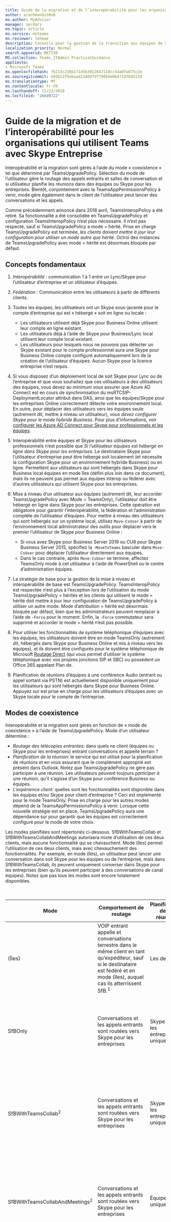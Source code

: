 ```yaml
---
title: Guide de la migration et de l’interopérabilité pour les organisations qui utilisent Teams avec Skype Entreprise
author: arachmanGitHub
ms.author: MyAdvisor
manager: serdars
ms.topic: article
ms.service: msteams
ms.reviewer: lehewe
description: Conseils pour la gestion de la transition aux équipes de Skype pour les entreprises
localization_priority: Normal
search.appverid: MET150
MS.collection: Teams_ITAdmin_PracticalGuidance
appliesto:
- Microsoft Teams
ms.openlocfilehash: fb213c236b271d5b3012847118cc54a8fa075c2e
ms.sourcegitcommit: e93b12f5ebaad1140d7df798b5e0647197b9213d
ms.translationtype: MT
ms.contentlocale: fr-FR
ms.lasthandoff: 11/22/2018
ms.locfileid: "26649722"
---
```

# <a name="migration-and-interoperability-guidance-for-organizations-using-teams-together-with-skype-for-business"></a>Guide de la migration et de l’interopérabilité pour les organisations qui utilisent Teams avec Skype Entreprise

Interopérabilité et la migration sont gérés à l’aide du mode « coexistence » tel que déterminé par TeamsUpgradePolicy. Sélection du mode de l’utilisateur gère le routage des appels entrants et salles de conversation et si utilisateur planifie les réunions dans des équipes ou Skype pour les entreprises.  Bientôt, conjointement avec la TeamsAppPermissionsPolicy à venir, mode gère également dans le client de l’utilisateur peut lancer des conversations et les appels. 

Comme précédemment annoncé dans 2018 avril, TeamsInteropPolicy a été retiré. Sa fonctionnalité a été consolidée en TeamsUpgradePolicy et configuration TeamsInteropPolicy n’est plus nécessaire. Il n’est pas respecté, sauf si TeamsUpgradePolicy a mode = hérité.  Prise en charge TeamsUpgradePolicy est terminée, *les clients doivent mettre à jour leur configuration pour utiliser un mode autre que hérité*. Octroi des instances de TeamsUpgradePolicy avec mode = hérité est désormais bloquée par défaut.

## <a name="fundamental-concepts"></a>Concepts fondamentaux

1.  *Interopérabilité* : communication 1 à 1 entre un Lync/Skype pour l’utilisateur d’entreprise et un utilisateur d’équipes.

2.  *Fédération* : Communication entre les utilisateurs à partir de différents clients.

3.  Toutes les équipes, les utilisateurs ont un Skype sous-jacente pour le compte d’entreprise qui est « hébergé » soit en ligne ou locale :
    - Les utilisateurs utilisent déjà Skype pour Business Online utilisent leur compte en ligne existant.
    - Les utilisateurs déjà à l’aide de Skype pour Business/Lync local utilisent leur compte local existant.
    - Les utilisateurs pour lesquels nous ne pouvons pas détecter un Skype existant pour le compte professionnel aura une Skype pour Business Online compte configuré automatiquement lors de la création de l’utilisateur d’équipes. Aucun Skype pour la licence entreprise n’est requis.

4.  Si vous disposez d’un déploiement local de soit Skype pour Lync ou de l’entreprise et que vous souhaitez que ces utilisateurs à des utilisateurs des équipes, vous devez au minimum vous assurer que Azure AD Connect est en cours de synchronisation du msRTCSIP-DeploymentLocator attribut dans DAS, ainsi que les équipes/Skype pour les entreprises Online correctement détecte votre environnement local. En outre, pour déplacer des utilisateurs vers les équipes seule (autrement dit, mettre à niveau un utilisateur), *vous devez configurer Skype pour le mode hybride Business*. Pour plus d’informations, voir [configurer les Azure AD Connect pour Skype pour professionnels et les équipes](https://docs.microsoft.com/en-us/SkypeForBusiness/hybrid/configure-azure-ad-connect).

5.  Interopérabilité entre équipes et Skype pour les utilisateurs professionnels n’est possible que *Si l’utilisateur équipes est hébergé en ligne dans Skype pour les entreprises*. Le destinataire Skype pour l’utilisateur d’entreprise peut être hébergé soit localement (et nécessite la configuration Skype pour un environnement hybride Business) ou en ligne. Permettent aux utilisateurs qui sont hébergés dans Skype pour Business local équipes en mode îles (défini plus loin dans ce document), mais ils ne peuvent pas permet aux équipes interop ou fédérer avec d’autres utilisateurs qui utilisent Skype pour les entreprises.  

6.  Mise à niveau d’un utilisateur aux équipes (autrement dit, leur accorder TeamsUpgradePolicy avec Mode = TeamsOnly), l’utilisateur doit être hébergé en ligne dans Skype pour les entreprises. Cette opération est obligatoire pour garantir l’interopérabilité, la fédération et l’administration complète de l’utilisateur d’équipes. Pour mettre à niveau des utilisateurs qui sont hébergés sur un système local, utilisez `Move-CsUser` à partir de l’environnement local administrateur des outils pour déplacer vers le premier l’utilisateur de Skype pour Business Online :

    - Si vous avez Skype pour Business Server 2019 ou CU8 pour Skype Business Server 2015, spécifiez la `-MoveToTeams` basculer dans `Move-CsUser` pour déplacer l’utilisateur directement aux équipes.
    - Dans le cas contraire, après `Move-CsUser` se termine, affectez TeamsOnly mode à cet utilisateur à l’aide de PowerShell ou le centre d’administration équipes. 

7.  La stratégie de base pour la gestion de la mise à niveau et interopérabilité de base est TeamsUpgradePolicy. TeamsInteropPolicy est respectée n’est plus à l’exception lors de l’utilisation du mode TeamsUpgradePolicy = hérités et les clients qui utilisent le mode = hérité doit mettre à jour leur configuration de TeamsUpgradePolicy à utiliser un autre mode.  Mode d’attribution = hérité est désormais bloquée par défaut, bien que les administrateurs peuvent remplacer à l’aide de `-Force` pour le moment. Enfin, la `-Force` commutateur sera supprimé et accorder le mode = hérité n’est pas possible. 

8.  Pour utiliser les fonctionnalités de système téléphonique d’équipes avec les équipes, les utilisateurs doivent être en mode TeamsOnly (autrement dit, hébergés dans Skype pour Business Online et mis à niveau vers les équipes), et ils doivent être configurés pour le système téléphonique de Microsoft [Routage Direct](https://techcommunity.microsoft.com/t5/Microsoft-Teams-Blog/Direct-Routing-is-now-Generally-Available/ba-p/210359#M1277) (qui vous permet d’utiliser le système téléphonique avec vos propres jonctions SIP et SBC) ou possèdent un Office 365 appelant Plan de.   

9.  Planification de réunions d’équipes à une conférence Audio (entrant ou appel sortant via PSTN) est actuellement disponible uniquement pour les utilisateurs qui sont hébergés dans Skype pour Business Online. Appuyez sur est prise en charge pour les utilisateurs d’équipes avec un Skype locale pour le compte de l’entreprise.


## <a name="coexistence-modes"></a>Modes de coexistence

Interopérabilité et la migration sont gérés en fonction de « mode de coexistence » à l’aide de TeamsUpgradePolicy. Mode d’un utilisateur détermine :

- *Routage des télécopies entrantes*: dans quels ne client (équipes ou Skype pour les entreprises) entrant conversations et appelle terrain ? 
- *Planification de la réunion*: le service qui est utilisé pour la planification de réunions et en vous assurant que le complément approprié est présent dans Outlook. Notez que TeamsUpgradePolicy ne gère pas participer à une réunion. Les utilisateurs peuvent toujours *participer à* une réunion, qu’il s’agisse d’un Skype pour conférence Business ou équipes.
- *L’expérience client*: quelles sont les fonctionnalités sont disponible dans les équipes et/ou Skype pour client d’entreprise ? Ceci est implémenté pour le mode TeamsOnly. Prise en charge pour les autres modes dépend de la TeamsAppPermissionsPolicy à venir. Lorsque cette nouvelle stratégie est en place, TeamsUpgradePolicy aura une dépendance sur pour garantir que les équipes est correctement configuré pour le mode de votre choix.

Les modes planifiées sont répertoriés ci-dessous. SfBWithTeamsCollab et SfBWithTeamsCollabAndMeetings autorisera mixte d’utilisation de ces deux clients, mais aucune fonctionnalité qui se chevauchent. Mode (îles) permet l’utilisation de ces deux clients, mais avec chevauchement des fonctionnalités. Par exemple, en mode (îles), un utilisateur peut lancer une conversation dans soit Skype pour les équipes ou de l’entreprise, mais dans SfBWithTeamsCollab, ils peuvent uniquement converser dans Skype pour les entreprises (bien qu’ils peuvent participer à des conversations de canal équipes). Notez que pas tous les modes sont encore totalement disponibles.  
</br>
</br>

|Mode|Comportement de routage|Planification de la réunion|Expérience du client|
|---|---|---|---|
|(Îles)|VOIP entrant appelle et conversations terrestre dans le même client en tant qu’expéditeur, sauf si le destinataire est fédéré et en mode (îles), auquel cas ils atterrissent SfB.<sup>1</sup>|Les deux|Les utilisateurs finaux peuvent lancer des appels et les salles de conversation à partir d’un client et permet de planifier des réunions à partir d’un client.|
|SfBOnly|Conversations et les appels entrants sont routées vers Skype pour les entreprises|Skype pour les entreprises uniquement|Les utilisateurs finaux peuvent lancer des appels et des conversations de Skype pour les entreprises et planifier uniquement Skype pour les réunions d’entreprise. (PAS ENCORE APPLIQUÉE)|
|SfBWithTeamsCollab<sup>2</sup>|Conversations et les appels entrants sont routées vers Skype pour les entreprises|Skype pour les entreprises uniquement|Les utilisateurs finaux peuvent lancer des appels et des conversations de Skype pour les entreprises et planifier uniquement Skype pour les réunions d’entreprise. Ils peuvent également utiliser des canaux dans les équipes. (PAS ENCORE APPLIQUÉE)|
|SfBWithTeamsCollabAndMeetings<sup>2</sup>|Conversations et les appels entrants sont routées vers Skype pour les entreprises|Équipes uniquement|Les utilisateurs finaux peuvent passer des appels et conversations Skype pour les entreprises uniquement et uniquement à partir de planifient des réunions d’équipes. Ils peuvent participer aux conversations du canal équipes. (PAS ENCORE APPLIQUÉE)|
|TeamsOnly|Conversations et les appels entrants sont acheminées vers les équipes|Équipes uniquement|Les utilisateurs finaux peuvent lancer des appels et des conversations des équipes. Skype pour les entreprises est uniquement disponible pour participer à des réunions.|
|Hérité</br>*Obsolète*|Routage basé sur TeamsInteropPolicy|Aucun impact|Aucun impact. Il s’agissait d’un mode temporaire facilités passage de TeamsInteropPolicy à TeamsUpgradePolicy. Prise en charge totale de TeamsUpgradePolicy pour *clients doivent mettre à jour leurs configurations aux modes de hérité.*  Octroi de mode hérité est désormais bloqué par défaut. |
|||||

**Notes :**

<sup>1</sup> pour plus d’informations sur PSTN d’appel, voir tableau à la fin de ce document.

<sup>2</sup> SfBWithTeamsCollab et SfBWithTeamsCollabAndMeetings ne sont pas encore exposées dans l’expérience utilisateur d’administration car ils actuellement comportent no différemment en mode SfBOnly. Une fois que l’expérience du client est remis, ces modes sera disponibles. 

## <a name="teamsupgradepolicy-managing-migration-and-co-existence"></a>TeamsUpgradePolicy : gestion de la migration et coexistence

TeamsUpgradePolicy expose trois propriétés. Les principales propriétés sont en Mode et NotifySfbUsers. Action est un paramètre hérité et est entièrement redondante avec la combinaison de Mode et NotifySfbUsers.
</br>
</br>

|Paramètre|Type|Valeurs autorisées</br>(valeur par défaut en italique)|Description|
|---|---|---|---|
|Mode|Enum|*(Îles)*</br>TeamsOnly</br>SfBOnly</br>SfBWithTeamsCollab</br>Hérité|Indique le mode, dans que le client doit s’exécuter. Si le mode = Legacy, composants consommation de cette stratégie seront rétabli en respectant TeamsInteropPolicy. TeamsUpgradePolicy est maintenant entièrement pris en charge et les clients doivent mettre à jour leurs modes d’utilisation configurations autre que hérité.|
|NotifySfbUsers|Bool|*False* ou true|Indique s’il faut afficher une bannière dans le Skype pour client Business informant l’utilisateur que les équipes remplacera bientôt Skype pour les entreprises. Il ne peut pas être la valeur true si le Mode = TeamsOnly.|
|Action</br>*Obsolète*|Enum|*None*, avertir, mise à niveau|Il s’agit d’un paramètre hérité qui est finalement supprimé, car elle est redondante avec la combinaison de Mode et NotifySfbUsers. |
|||||

Les équipes fournit toutes les instances appropriées de TeamsUpgradePolicy par le biais des stratégies intégrées, en lecture seule. Par conséquent, obtenir uniquement et applets de commande Grant sont disponibles. Les instances intégrés sont répertoriés ci-dessous.
</br>
</br>

|Identity |Mode|NotifySfbUsers|Action|Commentaires|
|---|---|---|---|---|
|(Îles)|(Îles)|False|Aucun||
|IslandsWithNotify|(Îles)|True|Avertir||
|SfBOnly|SfBOnly|False|Aucun|Pour l’instant, ce mode est effectivement la même que le client par défaut du paramètre = SfB. Nous pensons à l’avenir que cela restreint la fonctionnalité d’équipes.|
|SfBOnlyWithNotify|SfBOnly|True|Avertir|Pour l’instant, ce mode est effectivement la même que le client par défaut du paramètre = SfB. Nous pensons à l’avenir que cela restreint la fonctionnalité d’équipes.|
|SfBWithTeamsCollab|SfBWithTeamsCollab|False|Aucun|Ce mode existe au niveau de la couche PowerShell mais n’est pas encore exposé dans l’expérience utilisateur d’administration. À partir d’un point de vue de routage, il s’agit identique au mode SfBOnly. Lorsque TeamsAppPolicy est disponible, cela n’autorisera que canaux dans l’application des équipes.|
|SfBWithTeamsCollabWithNotify|SfBWithTeamsCollab|True|Avertir|Ce mode existe au niveau de la couche PowerShell mais n’est pas encore exposé dans l’expérience utilisateur d’administration. À partir d’un point de vue de routage, il s’agit identique au mode SfBOnly. Lorsque TeamsAppPolicy est disponible, cela n’autorisera que canaux dans l’application des équipes.|
|SfBWithTeamsCollabAndMeetings|SfBWithTeamsCollabAndMeetings|False|Aucun|Ce mode existe au niveau de la couche PowerShell mais n’est pas encore exposé dans l’expérience utilisateur d’administration. À partir d’un point de vue de routage, il s’agit identique au mode SfBOnly. Lorsque TeamsAppPolicy est disponible, cela permettra canaux et réunion dans les équipes de planification.|
|SfBWithTeamsCollabAndMeetingsWithNotify|SfBWithTeamsCollabAndMeetings|True|Avertir|Ce mode existe au niveau de la couche PowerShell mais n’est pas encore exposé dans l’expérience utilisateur d’administration. À partir d’un point de vue de routage, il s’agit identique au mode SfBOnly. Lorsque TeamsAppPolicy est disponible, cela permettra canaux et réunion dans les équipes de planification.|
|UpgradeToTeams|TeamsOnly|False|Mise à niveau|Utilisez ce mode pour mettre à niveau des utilisateurs aux équipes et empêcher conversation, appel et planifier des réunions dans Skype pour les entreprises.|
|Globale|(Îles)|False|Aucun|La stratégie par défaut.|
|NoUpgrade|Hérité|False|Aucun|Cette instance sera bientôt être retirée.|
|NotifyForTeams|Hérité|True|Avertir|Cette instance sera bientôt être retirée.|
||||||

Ces instances de stratégie peuvent être accordées à des utilisateurs individuels ou sur un client à l’échelle. Par exemple :
- Pour mettre à niveau un utilisateur ($SipAddress) aux équipes, accordez l’instance « UpgradeToTeams » :</br>
`Grant-CsTeamsUpgradePolicy -PolicyName UpgradeToTeams -Identity $SipAddress`
- Pour mettre à niveau le client entière, omettez le paramètre identity de la commande grant :</br>
`Grant-CsTeamsUpgradePolicy -PolicyName UpgradeToTeams`



## <a name="teamsinteroppolicy-and-legacy-mode-being-retired"></a>TeamsInteropPolicy et Mode hérité est obsolète 

Comme indiqué précédemment, TeamsInteropPolicy a été remplacée par TeamsUpgradePolicy. Tous les composants précédemment réglé TeamsInteropPolicy ont été mis à jour pour honorer TeamsUpgradePolicy au lieu de cela. 

Microsoft précédemment introduit le mode « Hérité » dans TeamsUpgradePolicy afin de faciliter la transition entre TeamsInteropPolicy et TeamsUpgradePolicy. En mode hérité, les composants de routage qui compris TeamsUpgradePolicy seraient revenir au TeamsInteropPolicy. Routage prend maintenant entièrement en charge TeamsUpgradePolicy et il n’est plus nécessaire d’utiliser le mode hérité. *Les clients qui utilisent le mode hérité doivent mettre à jour leur configuration de TeamsUpgradePolicy d’utiliser une des autres modes.* 

Les clients qui utilisent toujours en mode hérité reçoivent un rappel que seules les trois instances spécifiques de TeamsInteropPolicy répertoriées ci-dessous sont prises en charge. Dans chaque cas, la valeur de CallingDefaultClient correspond à la valeur de ChatDefaultClient et AllowEndUserClientOverride a toujours la valeur false. 
</br>
</br>
**Prise en charge des instances de TeamsInteropPolicy lors de l’utilisation du mode TeamsUpgradePolicy = hérité**
</br>
</br>

|Identity |AllowEndUserClientOverride|CallingDefaultClient|ChatDefaultClient|
|---|---|---|---|
|`DisallowOverrideCallingDefaultChatDefault`|False|Valeur par défaut|Valeur par défaut|
|`DisallowOverrideCallingSfbChatSfb`|False|SFB|SFB|
|`DisallowOverrideCallingTeamsChatTeams`|False|Teams|Teams|
|||||

Utilisez la syntaxe de commande suivante, où $policy est une des valeurs d’identité ci-dessus :`Grant-CsTeamsInteropPolicy -PolicyName $policy -Identity $SipAddress`

## <a name="federation-considerations"></a>Considérations relatives à la fédération

Fédération des équipes à un autre utilisateur à l’aide de Skype entreprise requiert l’utilisateur équipes hébergés en ligne dans Skype pour les entreprises. Finalement, équipes, les utilisateurs hébergés dans Skype pour Business locale sera vous fédérer avec d’autres utilisateurs d’équipes.

TeamsUpgradePolicy gère le routage des appels et des conversations fédérées entrantes. Le comportement du routage fédéré est la même que pour les scénarios de même client, *sauf en mode (îles)*.  Lorsque les destinataires sont en mode (îles) : 
- Conversations et les appels démarrés à partir des équipes atteindre dans SfB si le destinataire se trouve dans un *client fédéré*.
- Conversations et les appels démarrés à partir des équipes atteindre dans les équipes si le destinataire se trouve dans le *même client*.
- Conversations et les appels démarrés à partir de SfB toujours atteindre dans SfB.


## <a name="completing-the-transition-to-mode-management"></a>Fin de la transition vers la gestion de mode

Fin de l’année, Microsoft prévoit d’introduire un nouveau type de stratégie, TeamsAppPermissionsPolicy, afin de contrôler les portions de client d’équipes sont activées (telles que la messagerie instantanée, réunions, la conversation, les canaux). Lorsque la nouvelle stratégie pour activer/désactiver les charges de travail en équipe est disponible, TeamsUpgradePolicy seront mis à jour afin que lorsqu’un administrateur tente d’accorder une instance de TeamsUpgradePolicy à un utilisateur, elle vérifie tout d’abord pour vous assurer que TeamsAppPolicy est correctement configuré pour le mode de votre choix. Si ce n’est pas le cas, l’octroi échoue avec une erreur expliquant comment l’autre stratégie doit tout d’abord être définie. 

Jusqu'à ce que TeamsAppPolicy devient disponible, TeamsUpgradePolicy régit essentiellement le routage des appels et des salles de conversation, ainsi que la planification de réunion (comme exposé par le biais des compléments Outlook). Étant donné que le comportement du client des équipes n’est pas encore en place, pas tous les modes sont activés dans le portail moderne. À partir d’un point de vue de routage, les modes SfBOnly, SfBWithTeamsCollab et SfBWithTeamsCollabAndMeetings sont identiques. 

## <a name="action-required-for-organizations-that-were-using-teamsinteroppolicy"></a>Action requise pour les organisations qui ont été à l’aide de TeamsInteropPolicy

Les clients qui utilisent toujours TeamsInteropPolicy : 
1. Assurez-vous que les utilisateurs avec TeamsInteropPolicy sont affectés à une seule de ces trois instances intégrés, pour le CallingDefaultClient = ChatDefaultClient et pour quelle AllowEndUserClientOverride = false. Ces instances sont les suivants :
   </br>
   </br>

   |Identity |AllowEndUserClientOverride |CallingDefaultClient|ChatDefaultClient|
   |---|---|---|---|
   |`DisallowOverrideCallingDefaultChatDefault`|False|Valeur par défaut|Valeur par défaut|
   |`DisallowOverrideCallingSfbChatSfb`|False|SFB|SFB|
   |`DisallowOverrideCallingTeamsChatTeams`|False|Teams|Teams|
   |||||

    Utilisez la syntaxe de commande suivante, où $policy est une des valeurs d’identité ci-dessus :

    `Grant-CsTeamsInteropPolicy -PolicyName $policy -Identity $SipAddress`

    **Microsoft demande aux clients de mettre à jour leurs stratégies par le 30 juin 2018.** Un certain temps après cela, vous souhaitez supprimer les autres instances du TeamsInteropPolicy à Microsoft.</br> 
    ***Les organisations qui ne mettent pas à jour sur une de ces instances auront finalement leurs utilisateurs mis à jour automatiquement à une de ces instances. Nous préfèrent évidemment que les clients cela, afin que vous pouvez choisir la meilleure pour vos utilisateurs.***

2. Si vous avez personnalisé la stratégie globale intégrée, annuler l’opération. Votre stratégie globale doit avoir les valeurs suivantes :
   </br>
   </br>

    |Paramètre|Valeur|
    |---|---|
    |`AllowEndUserClientOverride`|False|
    |`CallingDefaultClient`|Valeur par défaut|
    |`ChatDefaultClient`|Valeur par défaut|
    |||

    Si une des valeurs est différente de celle ci-dessus, exécutez ce qui suit pour supprimer toutes les personnalisations spécifiques au client :

    `Grant-CsTeamsInteropPolicy -PolicyName $null`




## <a name="action-required-for-organizations-that-are-using-modelegacy"></a>Action requise pour les organisations qui utilisent le Mode = hérité

Les clients qui utilisent le mode = Legacy dans TeamsUpgradePolicy (instance de stratégie = instance NoUpgrade ou stratégie = NotifyForTeams) doit mettre à jour leur configuration pour utiliser une stratégie avec un mode autre que hérité. 

 **Microsoft demande que les clients suppriment toute utilisation du mode hérité par le 15 novembre 2018.** Un certain temps après, Microsoft sera suppression instances de TeamsUpgradePolicy avec mode = hérité.</br> 


## <a name="detailed-mode-descriptions"></a>Descriptions du mode détaillé
</br>
</br>

|Mode|Explication|
|---|---|
|**(Îles)**</br>(valeur par défaut)|Un seul utilisateur exécute les deux Skype pour les professionnels et les équipes côte à côte. Cet utilisateur :</br><ul><li>Peuvent lancer des conversations et VOIP appelle de soit Skype pour client équipes ou de l’entreprise. Remarque : Avec Skype pour les entreprises, les utilisateurs hébergés sur site ne peut pas démarrer à partir d’équipes pour atteindre une autre Skype pour l’utilisateur d’entreprise.<li>Reçoit les appels VOIP initiées dans Skype pour les entreprises par un autre utilisateur dans leur Skype pour client d’entreprise et des conversations.<li>Reçoit les conversations et les appels VOIP initiées par un autre utilisateur dans le client de leurs équipes dans les équipes s’ils sont dans le *même client*.<li>Reçoit les appels VOIP initiées par un autre utilisateur dans leur Skype pour le client Business dans les équipes si elles se trouvent dans un *client fédéré*et les conversations. <li>Présente la fonctionnalité PSTN comme indiqué ci-dessous :<ul><li>Si l’utilisateur est hébergé dans Skype pour Business locaux, appels PSTN sont émis et reçus dans Skype pour les entreprises.<li>Si l’utilisateur est hébergé en ligne, l’utilisateur a système téléphonique, auquel cas l’utilisateur :<ul><li>Initialisation et reçoit des appels PSTN dans les équipes si l’utilisateur est configuré pour le routage Direct<li>Initialisation et reçoit des appels PSTN dans Skype pour les entreprises si l’utilisateur a un Plan d’appel MS ou se connecte au réseau RTC via un Skype pour édition dans le nuage connecteur ou un déploiement local de Skype pour Business Server (voix hybride)</ul></ul><li>Permet de planifier des réunions dans des équipes ou Skype pour les entreprises (et s’affiche les deux plug-ins par défaut).<li>Peuvent participer à n’importe quel Skype de réunion équipes ou de l’entreprise ; la réunion s’ouvre dans le client respectif.</ul>|
|**SfBOnly**|Un seul utilisateur exécute uniquement Skype pour les entreprises. Cet utilisateur :</br><ul><li>Peuvent lancer des conversations et appels Skype pour les entreprises uniquement.<li>Reçoit toute conversation/appel dans leur Skype pour client d’entreprise, quel que soit où initialisé, sauf si l’initiateur est un utilisateur d’équipes avec Skype pour les entreprises hébergés localement. * <li>Permet de planifier uniquement Skype pour les réunions d’entreprise, mais peuvent participer à Skype pour les réunions des équipes ou de l’entreprise. </br> *Mode (îles) à l’aide avec des utilisateurs locaux n’est pas recommandé en combinaison avec d’autres utilisateurs en mode SfBOnly. Si un utilisateur d’équipes avec Skype pour les entreprises hébergés localement lance un appel ou une conversation à un utilisateur SfBOnly, l’utilisateur SfBOnly n’est pas accessible et reçoit un email.* conversation/appel manqué|
|**SfBWithTeamsCollab**|Un seul utilisateur exécute les deux Skype pour les professionnels et les équipes côte à côte. Cet utilisateur :</br><ul><li>Comporte des fonctionnalités d’un utilisateur en mode SfBOnly.<li>Les équipes a activé uniquement pour la collaboration de groupe (chaînes) ; planification de la conversation/appel/réunion sont désactivées.</ul>|
|**SfBWithTeamsCollab</br>AndMeetings**|Un seul utilisateur exécute les deux Skype pour les professionnels et les équipes côte à côte. Cet utilisateur :<ul><li>A la conversation et les fonctions d’appel de l’utilisateur en mode SfBOnly.<li>Les équipes activé pour la collaboration de groupe (canaux - inclut les conversations du canal) ; conversation et appel sont désactivées.<li>Permet de planifier des réunions d’équipes uniquement, mais peuvent participer à Skype pour les réunions des équipes ou de l’entreprise.</ul>|
|**TeamsOnly**</br>(requiert SfB Online accueil)|Un seul utilisateur exécute uniquement les équipes. Cet utilisateur :<ul><li>Reçoit les conversations et appelle dans leur client équipes, quel que soit où initié.<li>Peuvent lancer des conversations et les appels des équipes uniquement.<li>Permet de planifier des réunions dans les équipes uniquement, mais peuvent participer à Skype pour les réunions des équipes ou de l’entreprise.<li>Peut continuer à utiliser Skype pour les téléphones IP de l’entreprise.</ul> |
|**Hérité**</br>(obsolète)|Ce mode a été utilisé lors de la transition TeamsInteropPolicy à TeamsUpgradePolicy pour garantir une expérience cohérente comme logiciel de modifications sont déployées. Ce mode n’est plus nécessaire à présent que la prise en charge totale de TeamsUpgradePolicy. Les clients qui utilisent le mode = hérité doit mettre à jour leur configuration sur les autres modes.|
|||




## <a name="related-topics"></a>Rubriques connexes

[Get-CsTeamsUpgradePolicy](https://docs.microsoft.com/powershell/module/skype/get-csteamsupgradepolicy?view=skype-ps)

[Grant-CsTeamsUpgradePolicy](https://docs.microsoft.com/powershell/module/skype/grant-csteamsupgradepolicy?view=skype-ps)

[Get-CsTeamsInteropPolicy](https://docs.microsoft.com/powershell/module/skype/get-csteamsinteroppolicy?view=skype-ps)

[Grant-CsTeamsInteropPolicy](https://docs.microsoft.com/powershell/module/skype/grant-csteamsinteroppolicy?view=skype-ps)

[Remove-CsTeamsInteropPolicy](https://docs.microsoft.com/powershell/module/skype/remove-csteamsinteroppolicy?view=skype-ps)

[Get-CsTeamsUpgradeConfiguration](https://docs.microsoft.com/powershell/module/skype/get-csteamsupgradeconfiguration?view=skype-ps)

[Nouvelle CsTeamsUpgradePolicy](https://docs.microsoft.com/powershell/module/skype/new-csteamsupgradepolicy?view=skype-ps)

[Remove-CsTeamsUpgradePolicy](https://docs.microsoft.com/powershell/module/skype/remove-csteamsupgradepolicy?view=skype-ps)

[Set-CsTeamsUpgradeConfiguration](https://docs.microsoft.com/powershell/module/skype/set-csteamsupgradeconfiguration?view=skype-ps)

[Set-CsTeamsUpgradePolicy](https://docs.microsoft.com/powershell/module/skype/set-csteamsupgradepolicy?view=skype-ps)
